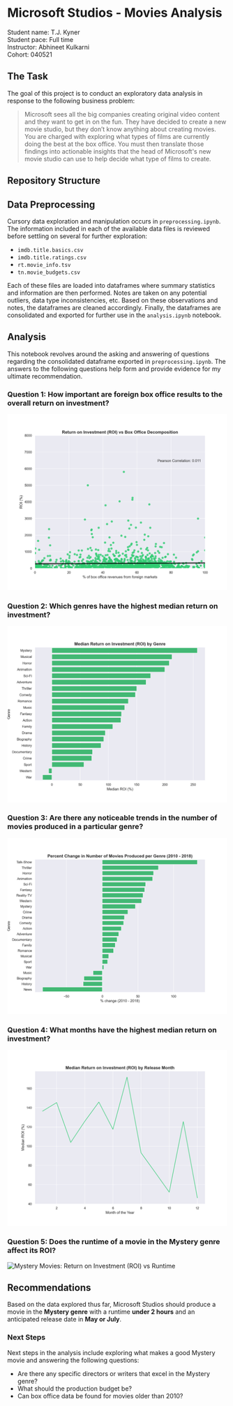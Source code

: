# Microsoft Studios - Movies Analysis
Student name: T.J. Kyner \
Student pace: Full time \
Instructor: Abhineet Kulkarni \
Cohort: 040521

## The Task
The goal of this project is to conduct an exploratory data analysis in response to the following business problem:
>Microsoft sees all the big companies creating original video content and they want to get in on the fun. They have decided to create a new movie studio, but they don’t know anything about creating movies. You are charged with exploring what types of films are currently doing the best at the box office. You must then translate those findings into actionable insights that the head of Microsoft's new movie studio can use to help decide what type of films to create.

## Repository Structure

## Data Preprocessing
Cursory data exploration and manipulation occurs in `preprocessing.ipynb`. The information included in each of the available data files is reviewed before settling on several for further exploration:
- `imdb.title.basics.csv`
- `imdb.title.ratings.csv`
- `rt.movie_info.tsv`
- `tn.movie_budgets.csv`

Each of these files are loaded into dataframes where summary statistics and information are then performed. Notes are taken on any potential outliers, data type inconsistencies, etc. Based on these observations and notes, the dataframes are cleaned accordingly. Finally, the dataframes are consolidated and exported for further use in the `analysis.ipynb` notebook.

## Analysis
This notebook revolves around the asking and answering of questions regarding the consolidated dataframe exported in `preprocessing.ipynb`. The answers to the following questions help form and provide evidence for my ultimate recommendation.

### Question 1: How important are foreign box office results to the overall return on investment?
![Return on Investment (ROI) vs Box Office Decomposition](/images/roi_vs_bo-decomp.png)

### Question 2: Which genres have the highest median return on investment?
![Median Return on Investment (ROI) by Genre](/images/median_roi_genre.png)

### Question 3: Are there any noticeable trends in the number of movies produced in a particular genre?
![Percent Change in Number of Movies Produced per Genre (2010 - 2018)](/images/genre_pct_chg.png)

### Question 4: What months have the highest median return on investment?
![Median Return on Investment (ROI) by Release Month](/images/median_roi_month.png)

### Question 5: Does the runtime of a movie in the Mystery genre affect its ROI?
![Mystery Movies: Return on Investment (ROI) vs Runtime](mystery_runtime_roi.png)

## Recommendations
Based on the data explored thus far, Microsoft Studios should produce a movie in the **Mystery genre** with a runtime **under 2 hours** and an anticipated release date in **May or July**.

### Next Steps
Next steps in the analysis include exploring what makes a good Mystery movie and answering the following questions:
- Are there any specific directors or writers that excel in the Mystery genre?
- What should the production budget be?
- Can box office data be found for movies older than 2010?